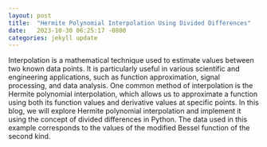 ```yaml
---
layout: post
title:  "Hermite Polynomial Interpolation Using Divided Differences"
date:   2023-10-30 06:25:17 -0800
categories: jekyll update
---
```

Interpolation is a mathematical technique used to estimate values between two known data points. It is particularly useful in various scientific and engineering applications, such as function approximation, signal processing, and data analysis. One common method of interpolation is the Hermite polynomial interpolation, which allows us to approximate a function using both its function values and derivative values at specific points. In this blog, we will explore Hermite polynomial interpolation and implement it using the concept of divided differences in Python. The data used in this example corresponds to the values of the modified Bessel function of the second kind.

<div>                        <script type="text/javascript">window.PlotlyConfig = {MathJaxConfig: 'local'};</script>
        <script charset="utf-8" src="https://cdn.plot.ly/plotly-2.24.1.min.js"></script>                <div id="0658f541-d45d-4bd1-a81e-806a2e8b457c" class="plotly-graph-div" style="height:100%; width:100%;"></div>            <script type="text/javascript">                                    window.PLOTLYENV=window.PLOTLYENV || {};                                    if (document.getElementById("0658f541-d45d-4bd1-a81e-806a2e8b457c")) {                    Plotly.newPlot(                        "0658f541-d45d-4bd1-a81e-806a2e8b457c",                        [{"line":{"color":"pink","width":8},"mode":"lines","name":"Hermite interpolation","x":[1.0,1.0084033613445378,1.0168067226890756,1.0252100840336134,1.0336134453781514,1.0420168067226891,1.050420168067227,1.0588235294117647,1.0672268907563025,1.0756302521008403,1.084033613445378,1.0924369747899159,1.1008403361344539,1.1092436974789917,1.1176470588235294,1.1260504201680672,1.134453781512605,1.1428571428571428,1.1512605042016806,1.1596638655462184,1.1680672268907564,1.1764705882352942,1.184873949579832,1.1932773109243697,1.2016806722689075,1.2100840336134453,1.2184873949579833,1.226890756302521,1.2352941176470589,1.2436974789915967,1.2521008403361344,1.2605042016806722,1.26890756302521,1.2773109243697478,1.2857142857142856,1.2941176470588236,1.3025210084033614,1.3109243697478992,1.319327731092437,1.3277310924369747,1.3361344537815125,1.3445378151260505,1.3529411764705883,1.361344537815126,1.3697478991596639,1.3781512605042017,1.3865546218487395,1.3949579831932772,1.403361344537815,1.4117647058823528,1.4201680672268908,1.4285714285714286,1.4369747899159664,1.4453781512605042,1.453781512605042,1.4621848739495797,1.4705882352941178,1.4789915966386555,1.4873949579831933,1.495798319327731,1.504201680672269,1.5126050420168067,1.5210084033613445,1.5294117647058822,1.53781512605042,1.5462184873949578,1.5546218487394958,1.5630252100840336,1.5714285714285714,1.5798319327731092,1.5882352941176472,1.596638655462185,1.6050420168067228,1.6134453781512605,1.6218487394957983,1.6302521008403361,1.638655462184874,1.6470588235294117,1.6554621848739495,1.6638655462184873,1.672268907563025,1.680672268907563,1.6890756302521008,1.6974789915966386,1.7058823529411764,1.7142857142857144,1.7226890756302522,1.73109243697479,1.7394957983193278,1.7478991596638656,1.7563025210084033,1.7647058823529411,1.773109243697479,1.7815126050420167,1.7899159663865545,1.7983193277310923,1.8067226890756303,1.815126050420168,1.8235294117647058,1.8319327731092436,1.8403361344537816,1.8487394957983194,1.8571428571428572,1.865546218487395,1.8739495798319328,1.8823529411764706,1.8907563025210083,1.8991596638655461,1.907563025210084,1.9159663865546217,1.9243697478991595,1.9327731092436973,1.9411764705882353,1.949579831932773,1.9579831932773109,1.9663865546218489,1.9747899159663866,1.9831932773109244,1.9915966386554622,2.0],"y":[1.62484,1.5928912406391902,1.5617594068993188,1.531418214568855,1.501842305437157,1.4730072280791604,1.444889416442507,1.4174661666530723,1.3907156124144764,1.3646166993393936,1.3391491585151107,1.314293479572799,1.2900308834992067,1.2663432954009342,1.2432133174048878,1.2206242018540292,1.19855982493487,1.1770046608523212,1.155943756648413,1.1353627077438977,1.1152476342658462,1.0955851582098988,1.076362381472769,1.0575668647789236,1.0391866075148384,1.0212100284749956,1.0036259475155676,0.986423568104624,0.9695924607515184,0.9531225472928807,0.937004086008218,0.9212276575345326,0.905784151546461,0.8906647541662501,0.8758609360662608,0.8613644412256756,0.8471672763025658,0.833261700582388,0.8196402164643695,0.8062955604479369,0.7932206945823894,0.7804087983443591,0.7678532609091464,0.7555476737838032,0.7434858237717542,0.7316616862408263,0.7200694186686905,0.708703354441972,0.6975579968875153,0.6866280135165815,0.6759082304649842,0.6653936271143882,0.6550793308821262,0.6449606121689558,0.6350328794561165,0.6252916745448908,0.615732667933559,0.60635165432819,0.5971445482850923,0.5881073799839771,0.5792362911319046,0.5705275309989712,0.5619774525873397,0.55358250893571,0.5453392495616199,0.5372443170440613,0.5292944437488343,0.5214864486987816,0.5138172345906317,0.5062837849595795,0.49888316149198525,0.4916125014856856,0.4844690154563985,0.47744998488758866,0.47055276011993385,0.46377475837525317,0.4571134619084354,0.45056641627951594,0.4441312287367198,0.4378055666999248,0.43158715633274075,0.42547378119018014,0.41946328092784607,0.41355355005760475,0.4077425367340213,0.40202824155528055,0.39640871636210673,0.3908820630182641,0.3854464321566259,0.38010002187563513,0.3748410763722453,0.3696678844991859,0.364578778236711,0.3595721310718958,0.35464635628209656,0.3497999051234772,0.3450312649305316,0.3403389571383911,0.3357215352464903,0.3311775827498356,0.3267057110728976,0.3223045575509206,0.31797278351445973,0.3137090725451193,0.3095121289840077,0.30538067678926245,0.301313458855368,0.2973092369248188,0.29336679224217016,0.289484927121684,0.28566246762269515,0.2818982675516671,0.2781912140366191,0.2745402349484446,0.2709443084745046,0.2674024751831103,0.2639138529528908,0.26047765517899857,0.25709321270846097,0.2537600000000006],"type":"scatter"},{"line":{"color":"red","dash":"dash"},"mode":"lines","name":"BesselK","x":[1.0,1.0084033613445378,1.0168067226890756,1.0252100840336134,1.0336134453781514,1.0420168067226891,1.050420168067227,1.0588235294117647,1.0672268907563025,1.0756302521008403,1.084033613445378,1.0924369747899159,1.1008403361344539,1.1092436974789917,1.1176470588235294,1.1260504201680672,1.134453781512605,1.1428571428571428,1.1512605042016806,1.1596638655462184,1.1680672268907564,1.1764705882352942,1.184873949579832,1.1932773109243697,1.2016806722689075,1.2100840336134453,1.2184873949579833,1.226890756302521,1.2352941176470589,1.2436974789915967,1.2521008403361344,1.2605042016806722,1.26890756302521,1.2773109243697478,1.2857142857142856,1.2941176470588236,1.3025210084033614,1.3109243697478992,1.319327731092437,1.3277310924369747,1.3361344537815125,1.3445378151260505,1.3529411764705883,1.361344537815126,1.3697478991596639,1.3781512605042017,1.3865546218487395,1.3949579831932772,1.403361344537815,1.4117647058823528,1.4201680672268908,1.4285714285714286,1.4369747899159664,1.4453781512605042,1.453781512605042,1.4621848739495797,1.4705882352941178,1.4789915966386555,1.4873949579831933,1.495798319327731,1.504201680672269,1.5126050420168067,1.5210084033613445,1.5294117647058822,1.53781512605042,1.5462184873949578,1.5546218487394958,1.5630252100840336,1.5714285714285714,1.5798319327731092,1.5882352941176472,1.596638655462185,1.6050420168067228,1.6134453781512605,1.6218487394957983,1.6302521008403361,1.638655462184874,1.6470588235294117,1.6554621848739495,1.6638655462184873,1.672268907563025,1.680672268907563,1.6890756302521008,1.6974789915966386,1.7058823529411764,1.7142857142857144,1.7226890756302522,1.73109243697479,1.7394957983193278,1.7478991596638656,1.7563025210084033,1.7647058823529411,1.773109243697479,1.7815126050420167,1.7899159663865545,1.7983193277310923,1.8067226890756303,1.815126050420168,1.8235294117647058,1.8319327731092436,1.8403361344537816,1.8487394957983194,1.8571428571428572,1.865546218487395,1.8739495798319328,1.8823529411764706,1.8907563025210083,1.8991596638655461,1.907563025210084,1.9159663865546217,1.9243697478991595,1.9327731092436973,1.9411764705882353,1.949579831932773,1.9579831932773109,1.9663865546218489,1.9747899159663866,1.9831932773109244,1.9915966386554622,2.0],"y":[1.6248388986351774,1.5928907753929118,1.5617604898014241,1.531421232170056,1.5018472773815845,1.4730139326573999,1.4448974882353176,1.4174751707758348,1.3907250993256772,1.3646262436794392,1.3391583849911985,1.3143020784982098,1.290038618228186,1.266350003570441,1.243218907599211,1.2206286470449559,1.1985631538163666,1.1770069479821992,1.1559451121280244,1.135363267008489,1.1152475484208026,1.0955845852299446,1.07636147848046,1.0575657815338884,1.0391854811746344,1.0212089796306911,1.0036250774589153,0.9864229572476622,0.969592168092453,0.9531226108030448,0.9370045238027704,0.9212284696833594,0.9057853223806358,0.8906662549385351,0.8758627278307783,0.8613664778113428,0.8471695072665321,0.8332640740430024,0.8196426817275926,0.8062980703561422,0.793223207529807,0.7804112799185478,0.7678556851326356,0.75555002394405,0.7434880928406638,0.73166387689703,0.7200715429464773,0.7087054330400386,0.6975600581785165,0.6866300923047286,0.6759103665436526,0.6653958636788453,0.6550817128541171,0.644963184490024,0.6350356854052704,0.6252947541336364,0.6157360564275203,0.6063553809396387,0.5971486350748614,0.5881118410045597,0.5792411318362257,0.570532747931485,0.5619830333659703,0.5535884325248308,0.5453454868279752,0.5372508315794255,0.5293011929354261,0.5214933849862236,0.5138243069466655,0.5062909404510044,0.4988903469475118,0.49161966518871014,0.48447610881323033,0.4774569640154971,0.47055958729959924,0.46378140331390016,0.45711990276307485,0.4505726403944285,0.44413723305549124,0.4378113578200138,0.431592750179626,0.4254792022985419,0.41946856132880606,0.4135587277836934,0.40774765396697943,0.4020333424558922,0.39641384463566676,0.3908872592836925,0.385451731201354,0.3801054498917309,0.37484664828140857,0.3696736014847247,0.3645846256088485,0.3595780765981548,0.3546523491164265,0.34980587546546915,0.3450371245387951,0.34034460080907225,0.33572684334811,0.33118242487818117,0.3267099508535408,0.3223080585710569,0.31797541630888626,0.31371072249220544,0.30951270488501625,0.3053801198071042,0.3013117513752581,0.29730641076789344,0.29336293551225523,0.2894801887934195,0.28565705878432235,0.28189245799609697,0.2781853226480152,0.27453461205635576,0.27093930804155814,0.2673984143530363,0.26391095611104903,0.2604759792650596,0.2570925500680201,0.2537597545660559],"type":"scatter"},{"mode":"markers","name":"data","x":[1.0,1.2,1.4,1.6,1.8,2.0],"y":[1.62484,1.04283,0.70199,0.48874,0.34884,0.25376],"type":"scatter"}],                        {"legend":{"x":0.5,"y":1},"title":{"text":"Hermite Interpolation vs. BesselK"},"xaxis":{"title":{"text":"X-Axis"}},"yaxis":{"title":{"text":"Y-Axis"}},"template":{"data":{"histogram2dcontour":[{"type":"histogram2dcontour","colorbar":{"outlinewidth":0,"ticks":""},"colorscale":[[0.0,"#0d0887"],[0.1111111111111111,"#46039f"],[0.2222222222222222,"#7201a8"],[0.3333333333333333,"#9c179e"],[0.4444444444444444,"#bd3786"],[0.5555555555555556,"#d8576b"],[0.6666666666666666,"#ed7953"],[0.7777777777777778,"#fb9f3a"],[0.8888888888888888,"#fdca26"],[1.0,"#f0f921"]]}],"choropleth":[{"type":"choropleth","colorbar":{"outlinewidth":0,"ticks":""}}],"histogram2d":[{"type":"histogram2d","colorbar":{"outlinewidth":0,"ticks":""},"colorscale":[[0.0,"#0d0887"],[0.1111111111111111,"#46039f"],[0.2222222222222222,"#7201a8"],[0.3333333333333333,"#9c179e"],[0.4444444444444444,"#bd3786"],[0.5555555555555556,"#d8576b"],[0.6666666666666666,"#ed7953"],[0.7777777777777778,"#fb9f3a"],[0.8888888888888888,"#fdca26"],[1.0,"#f0f921"]]}],"heatmap":[{"type":"heatmap","colorbar":{"outlinewidth":0,"ticks":""},"colorscale":[[0.0,"#0d0887"],[0.1111111111111111,"#46039f"],[0.2222222222222222,"#7201a8"],[0.3333333333333333,"#9c179e"],[0.4444444444444444,"#bd3786"],[0.5555555555555556,"#d8576b"],[0.6666666666666666,"#ed7953"],[0.7777777777777778,"#fb9f3a"],[0.8888888888888888,"#fdca26"],[1.0,"#f0f921"]]}],"heatmapgl":[{"type":"heatmapgl","colorbar":{"outlinewidth":0,"ticks":""},"colorscale":[[0.0,"#0d0887"],[0.1111111111111111,"#46039f"],[0.2222222222222222,"#7201a8"],[0.3333333333333333,"#9c179e"],[0.4444444444444444,"#bd3786"],[0.5555555555555556,"#d8576b"],[0.6666666666666666,"#ed7953"],[0.7777777777777778,"#fb9f3a"],[0.8888888888888888,"#fdca26"],[1.0,"#f0f921"]]}],"contourcarpet":[{"type":"contourcarpet","colorbar":{"outlinewidth":0,"ticks":""}}],"contour":[{"type":"contour","colorbar":{"outlinewidth":0,"ticks":""},"colorscale":[[0.0,"#0d0887"],[0.1111111111111111,"#46039f"],[0.2222222222222222,"#7201a8"],[0.3333333333333333,"#9c179e"],[0.4444444444444444,"#bd3786"],[0.5555555555555556,"#d8576b"],[0.6666666666666666,"#ed7953"],[0.7777777777777778,"#fb9f3a"],[0.8888888888888888,"#fdca26"],[1.0,"#f0f921"]]}],"surface":[{"type":"surface","colorbar":{"outlinewidth":0,"ticks":""},"colorscale":[[0.0,"#0d0887"],[0.1111111111111111,"#46039f"],[0.2222222222222222,"#7201a8"],[0.3333333333333333,"#9c179e"],[0.4444444444444444,"#bd3786"],[0.5555555555555556,"#d8576b"],[0.6666666666666666,"#ed7953"],[0.7777777777777778,"#fb9f3a"],[0.8888888888888888,"#fdca26"],[1.0,"#f0f921"]]}],"mesh3d":[{"type":"mesh3d","colorbar":{"outlinewidth":0,"ticks":""}}],"scatter":[{"fillpattern":{"fillmode":"overlay","size":10,"solidity":0.2},"type":"scatter"}],"parcoords":[{"type":"parcoords","line":{"colorbar":{"outlinewidth":0,"ticks":""}}}],"scatterpolargl":[{"type":"scatterpolargl","marker":{"colorbar":{"outlinewidth":0,"ticks":""}}}],"bar":[{"error_x":{"color":"#2a3f5f"},"error_y":{"color":"#2a3f5f"},"marker":{"line":{"color":"#E5ECF6","width":0.5},"pattern":{"fillmode":"overlay","size":10,"solidity":0.2}},"type":"bar"}],"scattergeo":[{"type":"scattergeo","marker":{"colorbar":{"outlinewidth":0,"ticks":""}}}],"scatterpolar":[{"type":"scatterpolar","marker":{"colorbar":{"outlinewidth":0,"ticks":""}}}],"histogram":[{"marker":{"pattern":{"fillmode":"overlay","size":10,"solidity":0.2}},"type":"histogram"}],"scattergl":[{"type":"scattergl","marker":{"colorbar":{"outlinewidth":0,"ticks":""}}}],"scatter3d":[{"type":"scatter3d","line":{"colorbar":{"outlinewidth":0,"ticks":""}},"marker":{"colorbar":{"outlinewidth":0,"ticks":""}}}],"scattermapbox":[{"type":"scattermapbox","marker":{"colorbar":{"outlinewidth":0,"ticks":""}}}],"scatterternary":[{"type":"scatterternary","marker":{"colorbar":{"outlinewidth":0,"ticks":""}}}],"scattercarpet":[{"type":"scattercarpet","marker":{"colorbar":{"outlinewidth":0,"ticks":""}}}],"carpet":[{"aaxis":{"endlinecolor":"#2a3f5f","gridcolor":"white","linecolor":"white","minorgridcolor":"white","startlinecolor":"#2a3f5f"},"baxis":{"endlinecolor":"#2a3f5f","gridcolor":"white","linecolor":"white","minorgridcolor":"white","startlinecolor":"#2a3f5f"},"type":"carpet"}],"table":[{"cells":{"fill":{"color":"#EBF0F8"},"line":{"color":"white"}},"header":{"fill":{"color":"#C8D4E3"},"line":{"color":"white"}},"type":"table"}],"barpolar":[{"marker":{"line":{"color":"#E5ECF6","width":0.5},"pattern":{"fillmode":"overlay","size":10,"solidity":0.2}},"type":"barpolar"}],"pie":[{"automargin":true,"type":"pie"}]},"layout":{"autotypenumbers":"strict","colorway":["#636efa","#EF553B","#00cc96","#ab63fa","#FFA15A","#19d3f3","#FF6692","#B6E880","#FF97FF","#FECB52"],"font":{"color":"#2a3f5f"},"hovermode":"closest","hoverlabel":{"align":"left"},"paper_bgcolor":"white","plot_bgcolor":"#E5ECF6","polar":{"bgcolor":"#E5ECF6","angularaxis":{"gridcolor":"white","linecolor":"white","ticks":""},"radialaxis":{"gridcolor":"white","linecolor":"white","ticks":""}},"ternary":{"bgcolor":"#E5ECF6","aaxis":{"gridcolor":"white","linecolor":"white","ticks":""},"baxis":{"gridcolor":"white","linecolor":"white","ticks":""},"caxis":{"gridcolor":"white","linecolor":"white","ticks":""}},"coloraxis":{"colorbar":{"outlinewidth":0,"ticks":""}},"colorscale":{"sequential":[[0.0,"#0d0887"],[0.1111111111111111,"#46039f"],[0.2222222222222222,"#7201a8"],[0.3333333333333333,"#9c179e"],[0.4444444444444444,"#bd3786"],[0.5555555555555556,"#d8576b"],[0.6666666666666666,"#ed7953"],[0.7777777777777778,"#fb9f3a"],[0.8888888888888888,"#fdca26"],[1.0,"#f0f921"]],"sequentialminus":[[0.0,"#0d0887"],[0.1111111111111111,"#46039f"],[0.2222222222222222,"#7201a8"],[0.3333333333333333,"#9c179e"],[0.4444444444444444,"#bd3786"],[0.5555555555555556,"#d8576b"],[0.6666666666666666,"#ed7953"],[0.7777777777777778,"#fb9f3a"],[0.8888888888888888,"#fdca26"],[1.0,"#f0f921"]],"diverging":[[0,"#8e0152"],[0.1,"#c51b7d"],[0.2,"#de77ae"],[0.3,"#f1b6da"],[0.4,"#fde0ef"],[0.5,"#f7f7f7"],[0.6,"#e6f5d0"],[0.7,"#b8e186"],[0.8,"#7fbc41"],[0.9,"#4d9221"],[1,"#276419"]]},"xaxis":{"gridcolor":"white","linecolor":"white","ticks":"","title":{"standoff":15},"zerolinecolor":"white","automargin":true,"zerolinewidth":2},"yaxis":{"gridcolor":"white","linecolor":"white","ticks":"","title":{"standoff":15},"zerolinecolor":"white","automargin":true,"zerolinewidth":2},"scene":{"xaxis":{"backgroundcolor":"#E5ECF6","gridcolor":"white","linecolor":"white","showbackground":true,"ticks":"","zerolinecolor":"white","gridwidth":2},"yaxis":{"backgroundcolor":"#E5ECF6","gridcolor":"white","linecolor":"white","showbackground":true,"ticks":"","zerolinecolor":"white","gridwidth":2},"zaxis":{"backgroundcolor":"#E5ECF6","gridcolor":"white","linecolor":"white","showbackground":true,"ticks":"","zerolinecolor":"white","gridwidth":2}},"shapedefaults":{"line":{"color":"#2a3f5f"}},"annotationdefaults":{"arrowcolor":"#2a3f5f","arrowhead":0,"arrowwidth":1},"geo":{"bgcolor":"white","landcolor":"#E5ECF6","subunitcolor":"white","showland":true,"showlakes":true,"lakecolor":"white"},"title":{"x":0.05},"mapbox":{"style":"light"}}}},                        {"responsive": true}                    )                };                            </script>        </div>

## Understanding Hermite Polynomial Interpolation

Hermite polynomial interpolation is a powerful interpolation technique that provides an accurate approximation of a function by taking into account not only its function values at given points but also its derivative values. This results in a more flexible interpolation method that can accurately represent complex functions.

The divided differences method is a key concept in Hermite polynomial interpolation. It involves computing differences between function values at distinct points and using these differences to construct a polynomial. In the case of Hermite interpolation, we use the divided differences method to create a polynomial that matches both function values and derivative values.

## Divided Differences Method

The divided differences method is a recursive algorithm used to compute coefficients for interpolating polynomials. It takes a set of points and their corresponding function values (and derivative values in the case of Hermite interpolation) and constructs a polynomial that passes through these points. The divided differences are computed in a step-by-step manner, and the final polynomial is built by combining these differences.

Let's implement Hermite polynomial interpolation using the divided differences method in Python with NumPy and Matplotlib. We'll break the code into blocks and explain each step.

### Import Libraries

In this first code block, we import the necessary libraries, including NumPy for array operations and Matplotlib for data visualization. Additionally, we import `scipy.special.kn` to compare our Hermite interpolation with the BesselK function.

```python
import numpy as np
import matplotlib.pyplot as plt
from scipy.special import kn
```

### Compute Divided Differences


|   $$z$$   |   $$f[z]$$   |   First   |   Second              |
|-------|-------|-------|-------------------|
| $$z_0 = x_0$$ | $$f [z_0] = f(x_0)$$ |  |  |
| $$z_1 = x_0$$ | $$f [z_1] = f(x_0)$$ | $$f[z_0, z_1] =f'(x_0)$$ |  |
| $$z_2 = x_1$$ | $$f [z_2] = f(x_1)$$ | $$f[z_1, z_2] =\frac{ f[z_2] - f[z_1]}{z_2 - z_1}$$ | $$f[z_0,z_1, z_2]= \frac{f[z_1, z_2] - f[z_0, z_1]}{z_2 - z_0}$$ |
| $$z_3 = x_1$$ | $$f [z_3] = f(x_1)$$ | $$f[z_2, z_3] =f'(x_1)$$ | $$f[z_1, z_2, z_3] =\frac{f[z_2, z_3] - f[z_1, z_2]}{z_3 - z_1}$$ |
| $$z_4 = x_2$$ | $$f [z_4] = f(x_2)$$ | $$f[z_3, z_4] = \frac{f[z_4] - f[z_3]}{z_4 - z_3}$$ | $$f[z_2, z_3, z_4] =\frac{f[z_3, z_4] - f[z_2, z_3]}{z_4 - z_2}$$ |
| $$z_5 = x_2$$ | $$f [z_5] = f(x_2)$$ | $$f[z_4, z_5] = f'(x_2)$$ | $$f[z_3, z_4, z_5] =\frac{f[z_4, z_5] - f[z_3, z_4]}{z_5 - z_3}$$ |

The following code block defines the `hermitedivdiff` function, which calculates the divided differences required for Hermite interpolation. It takes three arrays as input: `x_values` (data points), `y_values` (function values), and `y_prime_values` (derivative values).

```python
def hermitedivdiff(x_values, y_values, y_prime_values):
    m = len x_values
    l = 2 * m
    z = np.zeros(l)
    a = np.zeros(l)
    Q = []

    for i in range(m):
        z[2 * i:2 * i + 2] = x_values[i]
        a[2 * i:2 * i + 2] = y_values[i]
    Q.append(a.tolist())

    for i in np.flip(range(2, l, 2)):
        a[i] = (a[i] - a[i - 1]) / (z[i] - z[i - 1])
    for i in range(0, m):
        a[2 * i + 1] = y_prime_values[i]
    Q.append(a[1::].tolist())

    for j in range(2, l):
        for i in np.flip(range(j, l)):
            a[i] = (a[i] - a[i - 1]) / (z[i] - z[i - j])
        Q.append(a[j::].tolist())

    return a
```
Give the data:
```python
x_values = np.asarray([1.0, 1.2, 1.4, 1.6, 1.8, 2.0])
y_values = np.asarray([1.62484, 1.04283, 0.70199, 0.48874, 0.34884, 0.25376])
y_prime_values = np.asarray([-3.85158, -2.17264, -1.32368, -0.85156, -0.57022, -0.39362])
```

The divided difference table ($$Q$$) for the given data is as follows:

| $$f[z]$$      |First| Second     | Third      | 4th     | 5th     | 6th     | 7th     | 8th    | 9th    | 10th   | 11th  |
|-----|-------|-------|-------|-------|-------|-------|-------|-------|-------|-------|-------|
| 1.62484                     |       |       |       |       |       |       |       |       |
| 1.62484 | -3.85158           |       |       |       |       |       |       |       |
| 1.04283 | -2.91005 | 4.70765 |       |       |       |       |       |       |       |
| 1.04283 | -2.17264 | 3.68705 | -5.103 |       |       |       |       |       |       |
| 0.70199 | -1.7042  | 2.3422  | -3.36213 | 4.35219 |       |       |       |       |       |
| 0.70199 | -1.32368 | 1.9026  | -2.198   | 2.91031 | -3.60469 |       |       |       |       |
| 0.48874 | -1.06625 | 1.28715 | -1.53862 | 1.64844 | -2.10313 | 2.5026  |       |       |       |
| 0.48874 | -0.85156 | 1.07345 | -1.0685  | 1.17531 | -1.18281 | 1.53385 | -1.61458 |       |       |
| 0.34884 | -0.6995  | 0.7603  | -0.78287 | 0.71406 | -0.76875 | 0.6901  | -1.05469 | 0.69987 |       |
| 0.34884 | -0.57022 | 0.6464  | -0.5695  | 0.53344 | -0.45156 | 0.52865 | -0.2691  | 0.98199 | 0.35265 |
| 0.25376 | -0.4754  | 0.4741  | -0.43075 | 0.34687 | -0.31094 | 0.23438 | -0.36784 | -0.12343 | -1.10541 | -1.45806 |
| 0.25376 | -0.39362 | 0.4089  | -0.326   | 0.26187 | -0.2125  | 0.16406 | -0.11719 | 0.31331 | 0.54593  | 1.65134  | 3.1094  |

### The Hermite Interpolation Polynomial

At the core of Hermite interpolation is the construction of a polynomial, denoted as *H(x)*, that represents the approximation of a given function. The Hermite polynomial *H(x)* is expressed as:

$$H(x) = Q_{0,0} + Q_{1,1}(x - x_0) + Q_{2,2}(x - x_0)^2 + Q_{3,3}(x - x_0)^2(x - x_1) + Q_{4,4}(x - x_0)^2(x - x_1)^2 + \ldots + Q_{2n+1,2n+1}(x - x_0)^2(x - x_1)^2 \ldots (x - x_{n-1})^2(x - x_n).$$

In this equation, *H(x)* is the Hermite interpolation polynomial, and it is defined by the coefficients $$Q_{i,i}$$, where *i* ranges from 0 to $$2n+1$$, where $$n$$ is the degree of the polynomial. Each $$Q_{i,i}$$ represents an entry in the divided-difference table. 


### Hermite Polynomial Approximation

In this code block, we define the `hermite_poly_approx` function, which uses the divided differences computed in the previous step to approximate the Hermite polynomial at a given point `x`.

```python
def hermite_poly_approx(x_values, y_values, y_prime_values, x):
    m = len(x_values)
    Q = hermitedivdiff(x_values, y_values, y_prime_values)
    z = np.zeros(2 * m)
    for i in range(m):
        z[2 * i:2 * i + 2] = x_values[i]
    Hx = Q[0]
    pr = 1
    for j in range(2 * m - 1):
        pr *= x - z[j]
        Hx += Q[j + 1] * pr
    return Hx
```

### Input Data and Visualization

In this final code block, we provide sample input data (`x_values`, `y_values`, and `y_prime_values`) and generate the Hermite polynomial interpolation over a specified range using the `hermite_poly_approx` function. We also visualize the results using Matplotlib.

```python
xaxis = np.linspace(1, 2, 120)
interp = hermite_poly_approx(x_values, y_values, y_prime_values, xaxis)

plt.plot(xaxis, interp, label='Hermite interpolation', linewidth=8.0, color='pink')
plt.plot(xaxis, kn(2, xaxis), label="BesselK", linestyle='--', color='red')
plt.plot(x_values, y_values, 'o', label='Known Data (BesselK)')
plt.legend(loc='upper right')
plt.show()
```

You can use this code to perform Hermite polynomial interpolation and visualize the results for your specific data and application. Hermite interpolation, with its ability to account for both function values and derivative values, is a versatile tool for approximating complex functions accurately.